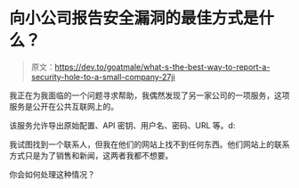 # 向小公司报告安全漏洞的最佳方式是什么？

> 原文：<https://dev.to/goatmale/what-s-the-best-way-to-report-a-security-hole-to-a-small-company-27ji>

我正在为我面临的一个问题寻求帮助，我偶然发现了另一家公司的一项服务，这项服务是公开在公共互联网上的。

该服务允许导出原始配置、API 密钥、用户名、密码、URL 等。d:

我试图找到一个联系人，但我在他们的网站上找不到任何东西。他们网站上的联系方式只是为了销售和新闻，这两者我都不想要。

你会如何处理这种情况？